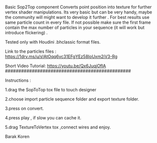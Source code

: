 Basic Sop2Top component
Converts point position into texture for further vertex shader manipulations.
Its very basic but can be very handy, maybe the community will might want to develop it further .
For best results use same particle count in every file.
If not possible make sure the first frame contain the max number of particles in your sequence (it will work but introduce flickering) .

Tested only with Houdini .bhclassic format files.

Link to the particles files :
https://1drv.ms/u/s!AtOqq6vc31EFgYEz58IoUxm2iV3-Rg

Short Video Tutorial: 
https://youtu.be/Qx6JuqjOfIA
###############################################

Instructions  :

1.drag the SopToTop tox file to touch designer 
 
2.choose import particle sequence folder and export texture folder.

3.press on convert.

4.press play , if slow you can cache it.

5.drag TextureToVertex tox ,connect wires and enjoy.
 
Barak Koren

